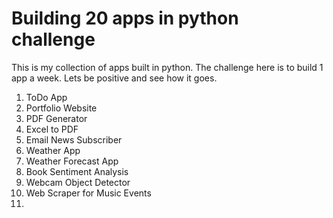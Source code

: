 # Building 20 apps in python challenge

This is my collection of apps built in python. The challenge here is to build 1 app a week. Lets be positive and see how it goes.

1.  ToDo App
2.  Portfolio Website
3.  PDF Generator
4.  Excel to PDF
5.  Email News Subscriber
6.  Weather App
7.  Weather Forecast App
8.  Book Sentiment Analysis
9.  Webcam Object Detector
10. Web Scraper for Music Events
11. 
